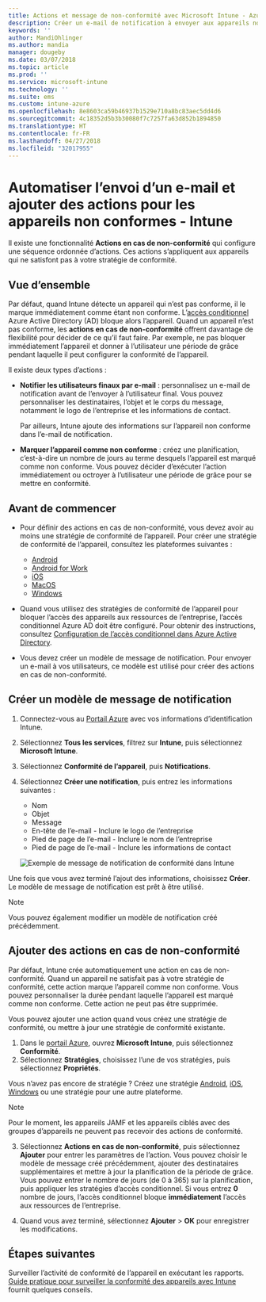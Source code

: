 ```yaml
---
title: Actions et message de non-conformité avec Microsoft Intune - Azure | Microsoft Docs
description: Créer un e-mail de notification à envoyer aux appareils non conformes. Ajoutez des actions après qu’un appareil a été marqué comme non conforme, par exemple ajoutez une période de grâce pour la conformité, ou créez une planification afin de bloquer l’accès jusqu’à ce que l’appareil soit conforme. Effectuez ces opérations à l’aide de Microsoft Intune dans Azure.
keywords: ''
author: MandiOhlinger
ms.author: mandia
manager: dougeby
ms.date: 03/07/2018
ms.topic: article
ms.prod: ''
ms.service: microsoft-intune
ms.technology: ''
ms.suite: ems
ms.custom: intune-azure
ms.openlocfilehash: 8e8603ca59b46937b1529e710a8bc83aec5dd4d6
ms.sourcegitcommit: 4c18352d5b3b30080f7c7257fa63d852b1894850
ms.translationtype: HT
ms.contentlocale: fr-FR
ms.lasthandoff: 04/27/2018
ms.locfileid: "32017955"
---
```

# <a name="automate-email-and-add-actions-for-noncompliant-devices---intune"></a>Automatiser l’envoi d’un e-mail et ajouter des actions pour les appareils non conformes - Intune

Il existe une fonctionnalité **Actions en cas de non-conformité** qui configure une séquence ordonnée d’actions. Ces actions s’appliquent aux appareils qui ne satisfont pas à votre stratégie de conformité. 

## <a name="overview"></a>Vue d’ensemble
Par défaut, quand Intune détecte un appareil qui n’est pas conforme, il le marque immédiatement comme étant non conforme. L’[accès conditionnel](https://docs.microsoft.com/azure/active-directory/active-directory-conditional-access-azure-portal) Azure Active Directory (AD) bloque alors l’appareil. Quand un appareil n’est pas conforme, les **actions en cas de non-conformité** offrent davantage de flexibilité pour décider de ce qu’il faut faire. Par exemple, ne pas bloquer immédiatement l’appareil et donner à l’utilisateur une période de grâce pendant laquelle il peut configurer la conformité de l’appareil.

Il existe deux types d’actions :

- **Notifier les utilisateurs finaux par e-mail** : personnalisez un e-mail de notification avant de l’envoyer à l’utilisateur final. Vous pouvez personnaliser les destinataires, l’objet et le corps du message, notamment le logo de l’entreprise et les informations de contact.

    Par ailleurs, Intune ajoute des informations sur l’appareil non conforme dans l’e-mail de notification.

- **Marquer l’appareil comme non conforme** : créez une planification, c’est-à-dire un nombre de jours au terme desquels l’appareil est marqué comme non conforme. Vous pouvez décider d’exécuter l’action immédiatement ou octroyer à l’utilisateur une période de grâce pour se mettre en conformité.

## <a name="before-you-begin"></a>Avant de commencer

- Pour définir des actions en cas de non-conformité, vous devez avoir au moins une stratégie de conformité de l’appareil. Pour créer une stratégie de conformité de l’appareil, consultez les plateformes suivantes :

  - [Android](compliance-policy-create-android.md)
  - [Android for Work](compliance-policy-create-android-for-work.md)
  - [iOS](compliance-policy-create-ios.md)
  - [MacOS](compliance-policy-create-mac-os.md)
  - [Windows](compliance-policy-create-windows.md)

- Quand vous utilisez des stratégies de conformité de l’appareil pour bloquer l’accès des appareils aux ressources de l’entreprise, l’accès conditionnel Azure AD doit être configuré. Pour obtenir des instructions, consultez [Configuration de l’accès conditionnel dans Azure Active Directory](https://docs.microsoft.com/azure/active-directory/active-directory-conditional-access-azure-portal).

- Vous devez créer un modèle de message de notification. Pour envoyer un e-mail à vos utilisateurs, ce modèle est utilisé pour créer des actions en cas de non-conformité.

## <a name="create-a-notification-message-template"></a>Créer un modèle de message de notification

1. Connectez-vous au [Portail Azure](https://portal.azure.com) avec vos informations d’identification Intune. 
2. Sélectionnez **Tous les services**, filtrez sur **Intune**, puis sélectionnez **Microsoft Intune**.
3. Sélectionnez **Conformité de l’appareil**, puis **Notifications**. 
4. Sélectionnez **Créer une notification**, puis entrez les informations suivantes :

   - Nom
   - Objet
   - Message
   - En-tête de l’e-mail - Inclure le logo de l’entreprise
   - Pied de page de l’e-mail - Inclure le nom de l’entreprise
   - Pied de page de l’e-mail - Inclure les informations de contact

   ![Exemple de message de notification de conformité dans Intune](./media/actionsfornoncompliance-1.PNG)

Une fois que vous avez terminé l’ajout des informations, choisissez **Créer**. Le modèle de message de notification est prêt à être utilisé.

> [!NOTE]
> Vous pouvez également modifier un modèle de notification créé précédemment.

## <a name="add-actions-for-noncompliance"></a>Ajouter des actions en cas de non-conformité

Par défaut, Intune crée automatiquement une action en cas de non-conformité. Quand un appareil ne satisfait pas à votre stratégie de conformité, cette action marque l’appareil comme non conforme. Vous pouvez personnaliser la durée pendant laquelle l’appareil est marqué comme non conforme. Cette action ne peut pas être supprimée.

Vous pouvez ajouter une action quand vous créez une stratégie de conformité, ou mettre à jour une stratégie de conformité existante. 

1. Dans le [portail Azure](https://portal.azure.com), ouvrez **Microsoft Intune**, puis sélectionnez **Conformité**.
2. Sélectionnez **Stratégies**, choisissez l’une de vos stratégies, puis sélectionnez **Propriétés**. 

  Vous n’avez pas encore de stratégie ? Créez une stratégie [Android](compliance-policy-create-android.md), [iOS](compliance-policy-create-ios.md), [Windows](compliance-policy-create-windows.md) ou une stratégie pour une autre plateforme.
  
  > [!NOTE]
  > Pour le moment, les appareils JAMF et les appareils ciblés avec des groupes d’appareils ne peuvent pas recevoir des actions de conformité.

3. Sélectionnez **Actions en cas de non-conformité**, puis sélectionnez **Ajouter** pour entrer les paramètres de l’action. Vous pouvez choisir le modèle de message créé précédemment, ajouter des destinataires supplémentaires et mettre à jour la planification de la période de grâce. Vous pouvez entrer le nombre de jours (de 0 à 365) sur la planification, puis appliquer les stratégies d’accès conditionnel. Si vous entrez **0** nombre de jours, l’accès conditionnel bloque **immédiatement** l’accès aux ressources de l’entreprise.

4. Quand vous avez terminé, sélectionnez **Ajouter** > **OK** pour enregistrer les modifications.

## <a name="next-steps"></a>Étapes suivantes
Surveiller l’activité de conformité de l’appareil en exécutant les rapports. [Guide pratique pour surveiller la conformité des appareils avec Intune](device-compliance-monitor.md) fournit quelques conseils.
